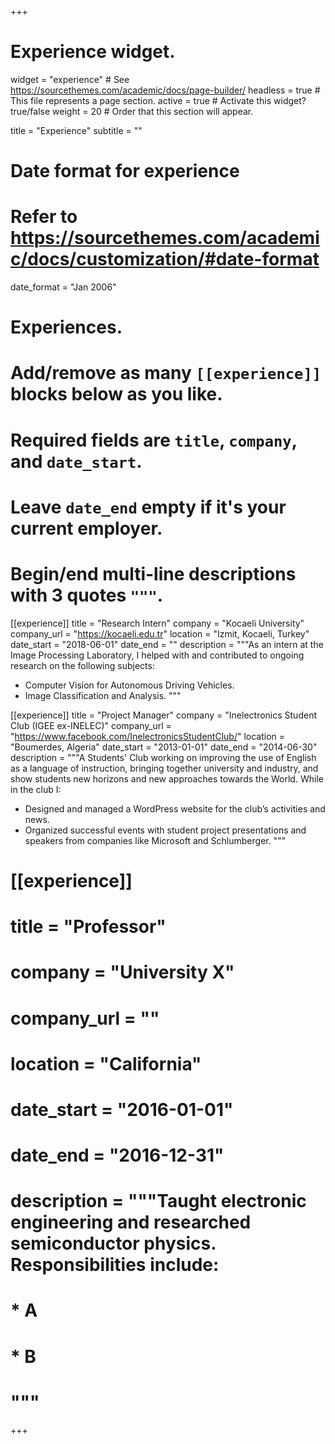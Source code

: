 +++
# Experience widget.
widget = "experience"  # See https://sourcethemes.com/academic/docs/page-builder/
headless = true  # This file represents a page section.
active = true  # Activate this widget? true/false
weight = 20  # Order that this section will appear.

title = "Experience"
subtitle = ""

# Date format for experience
#   Refer to https://sourcethemes.com/academic/docs/customization/#date-format
date_format = "Jan 2006"

# Experiences.
#   Add/remove as many `[[experience]]` blocks below as you like.
#   Required fields are `title`, `company`, and `date_start`.
#   Leave `date_end` empty if it's your current employer.
#   Begin/end multi-line descriptions with 3 quotes `"""`.
[[experience]]
  title = "Research Intern"
  company = "Kocaeli University"
  company_url = "https://kocaeli.edu.tr"
  location = "Izmit, Kocaeli, Turkey"
  date_start = "2018-06-01"
  date_end = ""
  description = """As an intern at the Image Processing Laboratory, I helped with and contributed to ongoing research on the following subjects:
  
  * Computer Vision for Autonomous Driving Vehicles.
  * Image Classification and Analysis.
  """

[[experience]]
  title = "Project Manager"
  company = "Inelectronics Student Club (IGEE ex-INELEC)"
  company_url = "https://www.facebook.com/InelectronicsStudentClub/"
  location = "Boumerdes, Algeria"
  date_start = "2013-01-01"
  date_end = "2014-06-30"
  description = """A Students' Club working on improving the use of English as a language of instruction, bringing together university and industry, and show students new horizons and new approaches towards the World. While in the club I:

  * Designed and managed a WordPress website for the club’s activities and news. 
  * Organized successful events with student project presentations and speakers from companies like Microsoft and Schlumberger. 
  """

# [[experience]]
#  title = "Professor"
#  company = "University X"
#  company_url = ""
#  location = "California"
#  date_start = "2016-01-01"
#  date_end = "2016-12-31"
#  description = """Taught electronic engineering and researched semiconductor physics. Responsibilities include:
#  
#  * A
#  * B
#  """

+++
